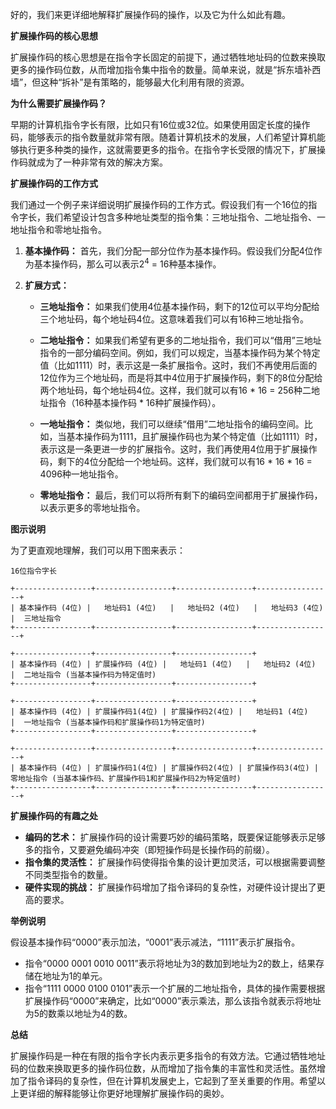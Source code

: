 好的，我们来更详细地解释扩展操作码的操作，以及它为什么如此有趣。

**扩展操作码的核心思想**

扩展操作码的核心思想是在指令字长固定的前提下，通过牺牲地址码的位数来换取更多的操作码位数，从而增加指令集中指令的数量。简单来说，就是“拆东墙补西墙”，但这种“拆补”是有策略的，能够最大化利用有限的资源。

**为什么需要扩展操作码？**

早期的计算机指令字长有限，比如只有16位或32位。如果使用固定长度的操作码，能够表示的指令数量就非常有限。随着计算机技术的发展，人们希望计算机能够执行更多种类的操作，这就需要更多的指令。在指令字长受限的情况下，扩展操作码就成为了一种非常有效的解决方案。

**扩展操作码的工作方式**

我们通过一个例子来详细说明扩展操作码的工作方式。假设我们有一个16位的指令字长，我们希望设计包含多种地址类型的指令集：三地址指令、二地址指令、一地址指令和零地址指令。

1. **基本操作码：** 首先，我们分配一部分位作为基本操作码。假设我们分配4位作为基本操作码，那么可以表示2<sup>4</sup> = 16种基本操作。
    
2. **扩展方式：**
    
    - **三地址指令：** 如果我们使用4位基本操作码，剩下的12位可以平均分配给三个地址码，每个地址码4位。这意味着我们可以有16种三地址指令。
        
    - **二地址指令：** 如果我们希望有更多的二地址指令，我们可以“借用”三地址指令的一部分编码空间。例如，我们可以规定，当基本操作码为某个特定值（比如1111）时，表示这是一条扩展指令。这时，我们不再使用后面的12位作为三个地址码，而是将其中4位用于扩展操作码，剩下的8位分配给两个地址码，每个地址码4位。这样，我们就可以有16 * 16 = 256种二地址指令（16种基本操作码 * 16种扩展操作码）。
        
    - **一地址指令：** 类似地，我们可以继续“借用”二地址指令的编码空间。比如，当基本操作码为1111，且扩展操作码也为某个特定值（比如1111）时，表示这是一条更进一步的扩展指令。这时，我们再使用4位用于扩展操作码，剩下的4位分配给一个地址码。这样，我们就可以有16 * 16 * 16 = 4096种一地址指令。
        
    - **零地址指令：** 最后，我们可以将所有剩下的编码空间都用于扩展操作码，以表示更多的零地址指令。
        

**图示说明**

为了更直观地理解，我们可以用下图来表示：

```
16位指令字长

+-----------------+-----------------+-----------------+-----------------+
| 基本操作码 (4位) |   地址码1 (4位)   |   地址码2 (4位)   |   地址码3 (4位)   |  三地址指令
+-----------------+-----------------+-----------------+-----------------+

+-----------------+-----------------+-----------------+
| 基本操作码 (4位) | 扩展操作码 (4位) |   地址码1 (4位)   |   地址码2 (4位)   |  二地址指令 (当基本操作码为特定值时)
+-----------------+-----------------+-----------------+

+-----------------+-----------------+-----------------+
| 基本操作码 (4位) | 扩展操作码1(4位) | 扩展操作码2(4位) |   地址码1 (4位)   |  一地址指令 (当基本操作码和扩展操作码1为特定值时)
+-----------------+-----------------+-----------------+

+-----------------+-----------------+-----------------+-----------------+
| 基本操作码 (4位) | 扩展操作码1(4位) | 扩展操作码2(4位) | 扩展操作码3(4位) |  零地址指令 (当基本操作码、扩展操作码1和扩展操作码2为特定值时)
+-----------------+-----------------+-----------------+-----------------+
```

**扩展操作码的有趣之处**

- **编码的艺术：** 扩展操作码的设计需要巧妙的编码策略，既要保证能够表示足够多的指令，又要避免编码冲突（即短操作码是长操作码的前缀）。
- **指令集的灵活性：** 扩展操作码使得指令集的设计更加灵活，可以根据需要调整不同类型指令的数量。
- **硬件实现的挑战：** 扩展操作码增加了指令译码的复杂性，对硬件设计提出了更高的要求。

**举例说明**

假设基本操作码“0000”表示加法，“0001”表示减法，“1111”表示扩展指令。

- 指令“0000 0001 0010 0011”表示将地址为3的数加到地址为2的数上，结果存储在地址为1的单元。
- 指令“1111 0000 0100 0101”表示一个扩展的二地址指令，具体的操作需要根据扩展操作码“0000”来确定，比如“0000”表示乘法，那么该指令就表示将地址为5的数乘以地址为4的数。

**总结**

扩展操作码是一种在有限的指令字长内表示更多指令的有效方法。它通过牺牲地址码的位数来换取更多的操作码位数，从而增加了指令集的丰富性和灵活性。虽然增加了指令译码的复杂性，但在计算机发展史上，它起到了至关重要的作用。希望以上更详细的解释能够让你更好地理解扩展操作码的奥妙。